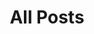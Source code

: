 ---
layout: post-index
title: All Posts
excerpt: "A List of Posts"
comments: false
image:
  feature: the-matrix-slim.jpg
redirect_to: http://zf4.biz/blog

---